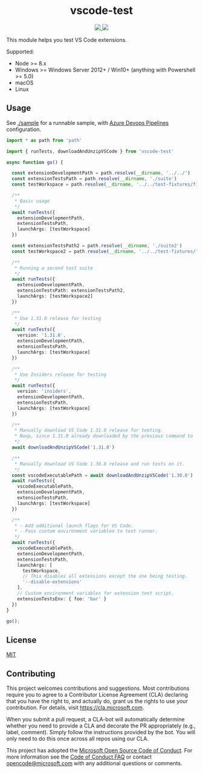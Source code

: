 <p>
  <h1 align="center">vscode-test</h1>
</p>

<p align="center">
  <a href="https://dev.azure.com/vscode/vscode-test/_build?definitionId=15">
    <img src="https://img.shields.io/azure-devops/build/vscode/350ef5c4-15fc-411a-9a5e-0622da4da69c/15.svg?label=Azure%20DevOps&logo=Azure%20Devops&style=flat-square">
  </a>
  <a href="https://travis-ci.org/microsoft/vscode-test">
    <img src="https://img.shields.io/travis/microsoft/vscode-test.svg?label=Travis&logo=Travis&style=flat-square">
  </a>
</p>

This module helps you test VS Code extensions.

Supported:

- Node >= 8.x
- Windows >= Windows Server 2012+ / Win10+ (anything with Powershell >= 5.0)
- macOS
- Linux

## Usage

See [./sample](./sample) for a runnable sample, with [Azure Devops Pipelines](https://github.com/microsoft/vscode-test/blob/master/sample/azure-pipelines.yml) configuration.

```ts
import * as path from 'path'

import { runTests, downloadAndUnzipVSCode } from 'vscode-test'

async function go() {

  const extensionDevelopmentPath = path.resolve(__dirname, '../../')
  const extensionTestsPath = path.resolve(__dirname, './suite')
  const testWorkspace = path.resolve(__dirname, '../../test-fixtures/fixture1')

  /**
   * Basic usage
   */
  await runTests({
    extensionDevelopmentPath,
    extensionTestsPath,
    launchArgs: [testWorkspace]
  })

  const extensionTestsPath2 = path.resolve(__dirname, './suite2')
  const testWorkspace2 = path.resolve(__dirname, '../../test-fixtures/fixture2')

  /**
   * Running a second test suite
   */
  await runTests({
    extensionDevelopmentPath,
    extensionTestsPath: extensionTestsPath2,
    launchArgs: [testWorkspace2]
  })

  /**
   * Use 1.31.0 release for testing
   */
  await runTests({
    version: '1.31.0',
    extensionDevelopmentPath,
    extensionTestsPath,
    launchArgs: [testWorkspace]
  })

  /**
   * Use Insiders release for testing
   */
  await runTests({
    version: 'insiders',
    extensionDevelopmentPath,
    extensionTestsPath,
    launchArgs: [testWorkspace]
  })

  /**
   * Manually download VS Code 1.31.0 release for testing.
   * Noop, since 1.31.0 already downloaded by the previous command to '.vscode-test/vscode-1.31.0'.
   */
  await downloadAndUnzipVSCode('1.31.0')

  /**
   * Manually download VS Code 1.30.0 release and run tests on it.
   */
  const vscodeExecutablePath = await downloadAndUnzipVSCode('1.30.0')
  await runTests({
    vscodeExecutablePath,
    extensionDevelopmentPath,
    extensionTestsPath,
    launchArgs: [testWorkspace]
  })

  /**
   * - Add additional launch flags for VS Code.
   * - Pass custom environment variables to test runner.
   */
  await runTests({
    vscodeExecutablePath,
    extensionDevelopmentPath,
    extensionTestsPath,
    launchArgs: [
      testWorkspace,
      // This disables all extensions except the one being testing.
      '--disable-extensions'
    ],
    // Custom environment variables for extension test script.
    extensionTestsEnv: { foo: 'bar' }
  })
}

go();
```

## License

[MIT](LICENSE)

## Contributing

This project welcomes contributions and suggestions. Most contributions require you to agree to a
Contributor License Agreement (CLA) declaring that you have the right to, and actually do, grant us
the rights to use your contribution. For details, visit https://cla.microsoft.com.

When you submit a pull request, a CLA-bot will automatically determine whether you need to provide
a CLA and decorate the PR appropriately (e.g., label, comment). Simply follow the instructions
provided by the bot. You will only need to do this once across all repos using our CLA.

This project has adopted the [Microsoft Open Source Code of Conduct](https://opensource.microsoft.com/codeofconduct/).
For more information see the [Code of Conduct FAQ](https://opensource.microsoft.com/codeofconduct/faq/) or
contact [opencode@microsoft.com](mailto:opencode@microsoft.com) with any additional questions or comments.
